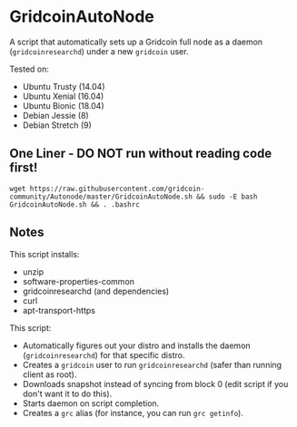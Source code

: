 GridcoinAutoNode
===============

A script that automatically sets up a Gridcoin full node as a daemon (`gridcoinresearchd`) under a new `gridcoin` user.

Tested on:

- Ubuntu Trusty (14.04)
- Ubuntu Xenial (16.04)
- Ubuntu Bionic (18.04)
- Debian Jessie (8)
- Debian Stretch (9)

One Liner - DO NOT run without reading code first!
--------------------------------------------------

    wget https://raw.githubusercontent.com/gridcoin-community/Autonode/master/GridcoinAutoNode.sh && sudo -E bash GridcoinAutoNode.sh && . .bashrc

Notes
-----

This script installs:
- unzip
- software-properties-common
- gridcoinresearchd (and dependencies)
- curl
- apt-transport-https

This script:
- Automatically figures out your distro and installs the daemon (`gridcoinresearchd`) for that specific distro.
- Creates a `gridcoin` user to run `gridcoinresearchd` (safer than running client as root).
- Downloads snapshot instead of syncing from block 0 (edit script if you don't want it to do this).
- Starts daemon on script completion.
- Creates a `grc` alias (for instance, you can run `grc getinfo`).
